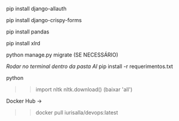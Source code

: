 pip install django-allauth

pip install django-crispy-forms

pip install pandas

pip install xlrd

python manage.py migrate  (SE NECESSÁRIO)

*Rodar no terminal dentro da pasta AI*
pip install -r requerimentos.txt

python

>> import nltk
>> nltk.download()
(baixar 'all')

Docker Hub -> 

>> docker pull iurisalla/devops:latest
